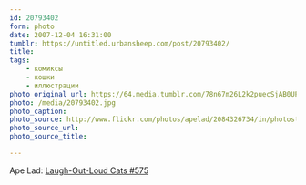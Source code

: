 ```yaml
---
id: 20793402
form: photo
date: 2007-12-04 16:31:00
tumblr: https://untitled.urbansheep.com/post/20793402/
title:
tags:
    - комиксы
    - кошки
    - иллюстрации
photo_original_url: https://64.media.tumblr.com/78n67m26L2k2puecSjAB0UPE_500.jpg
photo: /media/20793402.jpg
photo_caption: 
photo_source: http://www.flickr.com/photos/apelad/2084326734/in/photostream/
photo_source_url:
photo_source_title:

---
```


<p>Ape Lad: <a href="http://www.flickr.com/photos/apelad/2084326734/in/photostream/">Laugh-Out-Loud Cats #575</a></p>
